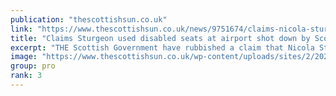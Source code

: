 ```yaml
---
publication: "thescottishsun.co.uk"
link: "https://www.thescottishsun.co.uk/news/9751674/claims-nicola-sturgeon-used-disabled-seats-airport/"
title: "Claims Sturgeon used disabled seats at airport shot down by Scottish Government"
excerpt: "THE Scottish Government have rubbished a claim that Nicola Sturgeon and her advisers used disabled seats at an airport during her trip to COP27 this week. An image widely circulated on social media…"
image: "https://www.thescottishsun.co.uk/wp-content/uploads/sites/2/2022/10/GETTY_First-Minister-Nicola-Sturgeon-Attends-Care-Experienced-Week_NEW_GYI1244192380jpg-JS770402220.jpg?strip=all&quality=100&w=1920&h=1080&crop=1"
group: pro
rank: 3
---
```


